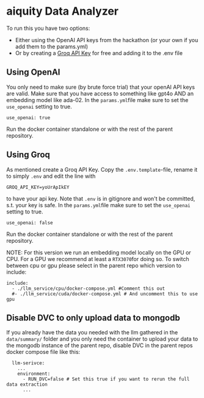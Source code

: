 # aiquity Data Analyzer

To run this you have two options:
 - Either using the OpenAI API keys from the hackathon (or your own if you add them to the params.yml)
 - Or by creating a [Groq API Key](https://console.groq.com/keys) for free and adding it to the .env file

## Using OpenAI
You only need to make sure (by brute force trial) that your openAI API keys are valid. Make sure that you have access to something like gpt4o AND an embedding model like ada-02.
In the `params.yml`file make sure to set the `use_openai` setting to true.
```
use_openai: true
```
Run the docker container standalone or with the rest of the parent repository.

## Using Groq
As mentioned create a Groq API Key. Copy the `.env.template`-file, rename it to simply `.env` and edit the line with 
```
GROQ_API_KEY=yoUrApIkEY
```
to have your api key. Note that `.env` is in gitignore and won't be committed, s.t. your key is safe.
In the `params.yml`file make sure to set the `use_openai` setting to true.
```
use_openai: false
```
Run the docker container standalone or with the rest of the parent repository.

NOTE: For this version we run an embedding model locally on the GPU or CPU. For a GPU we recommend at least a `RTX3070`for doing so.
To switch between cpu or gpu please select in the parent repo which version to include:
```
include:
  - ./llm_service/cpu/docker-compose.yml #Comment this out 
  #- ./llm_service/cuda/docker-compose.yml # And uncomment this to use gpu
```


## Disable DVC to only upload data to mongodb
If you already have the data you needed with the llm gathered in the `data/summary/` folder and you only need the container to upload your data to the mongodb instance of the parent repo, disable DVC in the parent repos docker compose file like this:

```
  llm-serivce:
    ...
    environment:
      - RUN_DVC=false # Set this true if you want to rerun the full data extraction 
      ...
    
```